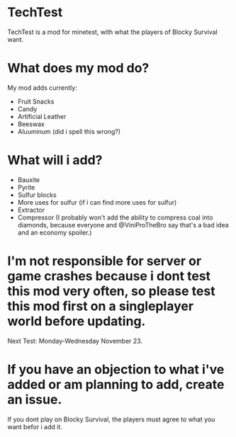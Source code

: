 # TechTest
TechTest is a mod for minetest, with what the players of Blocky Survival want.
# What does my mod do?

My mod adds currently:

- Fruit Snacks
- Candy
- Artificial Leather
- Beeswax
- Aluuminum (did i spell this wrong?)

# What will i add?

- Bauxite
- Pyrite
- Sulfur blocks
- More uses for sulfur (if i can find more uses for sulfur)
- Extractor
- Compressor (I probably won't add the ability to compress coal into diamonds, because everyone and @ViniProTheBro say that's a bad idea and an economy spoiler.)
# I'm not responsible for server or game crashes because i dont test this mod very often, so please test this mod first on a singleplayer world before updating.

Next Test: Monday-Wednesday November 23.

# If you have an objection to what i've added or am planning to add, create an issue.

If you dont play on Blocky Survival, the players must agree to what you want befor i add it.
